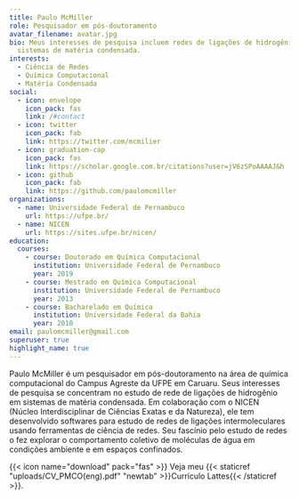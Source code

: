```yaml
---
title: Paulo McMiller
role: Pesquisador em pós-doutoramento
avatar_filename: avatar.jpg
bio: Meus interesses de pesquisa incluem redes de ligações de hidrogênio em
  sistemas de matéria condensada.
interests:
  - Ciência de Redes
  - Química Computacional
  - Matéria Condensada
social:
  - icon: envelope
    icon_pack: fas
    link: /#contact
  - icon: twitter
    icon_pack: fab
    link: https://twitter.com/mcmilier
  - icon: graduation-cap
    icon_pack: fas
    link: https://scholar.google.com.br/citations?user=jV6zSPoAAAAJ&h
  - icon: github
    icon_pack: fab
    link: https://github.com/paulomcmiller
organizations:
  - name: Universidade Federal de Pernambuco
    url: https://ufpe.br/
  - name: NICEN
    url: https://sites.ufpe.br/nicen/
education:
  courses:
    - course: Doutorado em Química Computacional
      institution: Universidade Federal de Pernambuco
      year: 2019
    - course: Mestrado em Química Computacional
      institution: Universidade Federal de Pernambuco
      year: 2013
    - course: Bacharelado em Química
      institution: Universidade Federal da Bahia
      year: 2010
email: paulomcmiller@gmail.com
superuser: true
highlight_name: true
---
```

Paulo McMiller é um pesquisador em pós-doutoramento na área de química computacional do Campus Agreste da UFPE em Caruaru. Seus interesses de pesquisa se concentram no estudo de rede de ligações de hidrogênio em sistemas de matéria condensada. Em colaboração com o NICEN (Núcleo Interdisciplinar de Ciências Exatas e da Natureza), ele tem desenvolvido softwares para estudo de redes de ligações intermoleculares usando ferramentas de ciência de redes. Seu fascínio pelo estudo de redes o fez explorar o comportamento coletivo de moléculas de água em condições ambiente e em espaços confinados.

{{< icon name="download" pack="fas" >}} Veja meu {{< staticref "uploads/CV_PMCO(eng).pdf" "newtab" >}}Currículo Lattes{{< /staticref >}}.
